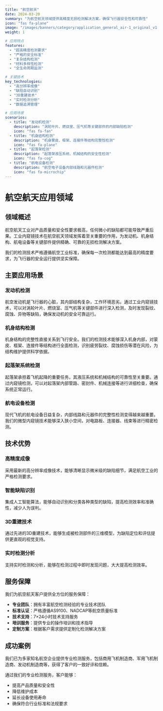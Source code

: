 ```yaml
---
title: "航空航天"
date: 2024-03-20
summary: "为航空航天领域提供高精度无损检测解决方案，确保飞行器安全性和可靠性"
icon: "fas fa-plane"
image: "/images/banners/category/application_general_air-1_original_v1.jpg"
weight: 1

# 应用特点
features:
  - "超高精度检测要求"
  - "严格的安全标准"
  - "复杂结构检测"
  - "材料多样性检测"
  - "全生命周期监测"

# 关键技术
key_technologies:
  - "高分辨率成像"
  - "缺陷自动识别"
  - "3D重建技术"
  - "实时检测分析"
  - "数据追溯管理"

# 应用场景
scenarios:
  - title: "发动机检测"
    description: "涡轮叶片、燃烧室、压气机等关键部件的内部缺陷检测"
    icon: "fas fa-fan"
  - title: "机身结构检测"
    description: "机身蒙皮、框架、连接件等结构完整性检测"
    icon: "fas fa-plane"
  - title: "起落架检测"
    description: "起落架液压系统、机械结构的安全性检测"
    icon: "fas fa-cog"
  - title: "航电设备检测"
    description: "航空电子设备内部线路和元器件检测"
    icon: "fas fa-microchip"
---
```


# 航空航天应用领域

## 领域概述

航空航天工业对产品质量和安全性要求极高，任何微小的缺陷都可能导致严重后果。工业内窥镜技术在航空航天领域发挥着至关重要的作用，为发动机、机身结构、航电设备等关键部件提供精确、可靠的无损检测解决方案。

我们的检测技术严格遵循航空工业标准，确保每一次检测都能达到最高的精度要求，为飞行器的安全运行提供坚实保障。

## 主要应用场景

### 发动机检测
航空发动机是飞行器的心脏，其内部结构复杂，工作环境恶劣。通过工业内窥镜技术，可以对涡轮叶片、燃烧室、压气机等关键部件进行深入检测，及时发现裂纹、腐蚀、异物等缺陷，确保发动机的安全可靠运行。

### 机身结构检测
机身结构的完整性直接关系到飞行安全。我们的检测技术能够深入机身内部，对蒙皮、框架、连接件等结构进行全面检测，识别疲劳裂纹、腐蚀损伤等潜在风险，为结构维护提供科学依据。

### 起落架系统检测
起落架承担着飞机起降的重要任务，其液压系统和机械结构的可靠性至关重要。通过内窥镜检测，可以对起落架内部管路、密封件、机械连接等进行详细检查，确保系统正常运行。

### 航电设备检测
现代飞机的航电设备日益复杂，内部线路和元器件的完整性检测变得越来越重要。我们的微型内窥镜技术能够深入狭小空间，对电路板、连接器、线束等进行精密检测。

## 技术优势

### 高精度成像
采用最新的高分辨率成像技术，能够清晰显示微米级的缺陷细节，满足航空工业的严格检测要求。

### 智能缺陷识别
集成人工智能算法，能够自动识别和分类各种类型的缺陷，提高检测效率和准确性，减少人为误判。

### 3D重建技术
通过先进的3D重建技术，能够生成被检测部件的三维模型，为缺陷定位和评估提供更直观的视觉支持。

### 实时检测分析
支持实时检测和分析，能够在检测过程中即时发现问题，大大提高检测效率。

## 服务保障

我们为航空航天客户提供全方位的服务保障：

- **专业团队**：拥有丰富航空检测经验的专业技术团队
- **标准认证**：严格遵循AS9100、NADCAP等航空质量标准
- **技术支持**：7×24小时技术支持服务
- **培训服务**：提供专业的操作培训和技术指导
- **定制方案**：根据客户需求提供定制化检测解决方案

## 成功案例

我们已为多家知名航空企业提供专业检测服务，包括商用飞机制造商、军用飞机制造商、发动机制造商等，获得了客户的一致好评和信赖。

通过我们的专业检测服务，客户能够：
- 提高产品质量和安全性
- 降低维护成本
- 延长设备使用寿命
- 确保符合行业标准和法规要求
